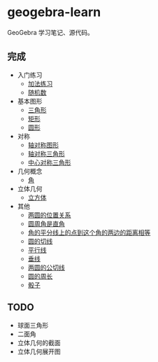 # geogebra-learn

GeoGebra 学习笔记、源代码。

## 完成

* 入门练习
    * [加法练习](https://www.geogebra.org/m/qfebyjbd)
    * [随机数](https://www.geogebra.org/m/g5s2v6kf)
* 基本图形
    * [三角形](https://www.geogebra.org/m/g8ccquyp)
    * [矩形](https://www.geogebra.org/m/kmqust99)
    * [圆形](https://www.geogebra.org/m/fdv94rzm)
* 对称
    * [轴对称图形](https://www.geogebra.org/m/dtynjcf3)
    * [轴对称三角形](https://www.geogebra.org/m/mhw6te5m)
    * [中心对称三角形](https://www.geogebra.org/m/b99chbde)
* 几何概念
    * [角](https://www.geogebra.org/m/ytywe6ab)
* 立体几何
    * [立方体](https://www.geogebra.org/m/nywckc5g)
* 其他
    * [两圆的位置关系](https://www.geogebra.org/m/qqusks9v)
    * [圆周角是直角](https://www.geogebra.org/m/mru4kybt)
    * [角的平分线上的点到这个角的两边的距离相等](https://www.geogebra.org/m/cvbsntsa)
    * [圆的切线](https://www.geogebra.org/m/bnazpub4)
    * [平行线](https://www.geogebra.org/m/ddepa44b)
    * [垂线](https://www.geogebra.org/m/tkstv9zz)
    * [两圆的公切线](https://www.geogebra.org/m/hjkskwet)
    * [圆的周长](https://www.geogebra.org/m/bfnxxj8m)
    * [骰子](https://www.geogebra.org/m/s7sftttf)


## TODO

* 球面三角形
* 二面角
* 立体几何的截面
* 立体几何展开图
